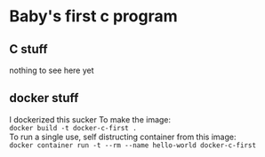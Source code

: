# Baby's first c program

## C stuff
nothing to see here yet  
  
## docker stuff
I dockerized this sucker
To make the image:  
    `docker build -t docker-c-first .`  
To run a single use, self distructing container from this image:   
     `docker container run -t --rm --name hello-world docker-c-first`  